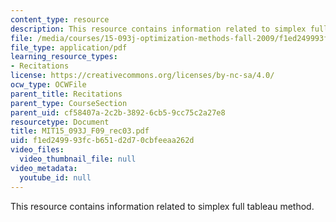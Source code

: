 ```yaml
---
content_type: resource
description: This resource contains information related to simplex full tableau method.
file: /media/courses/15-093j-optimization-methods-fall-2009/f1ed249993fcb651d2d70cbfeeaa262d_MIT15_093J_F09_rec03.pdf
file_type: application/pdf
learning_resource_types:
- Recitations
license: https://creativecommons.org/licenses/by-nc-sa/4.0/
ocw_type: OCWFile
parent_title: Recitations
parent_type: CourseSection
parent_uid: cf58407a-2c2b-3892-6cb5-9cc75c2a27e8
resourcetype: Document
title: MIT15_093J_F09_rec03.pdf
uid: f1ed2499-93fc-b651-d2d7-0cbfeeaa262d
video_files:
  video_thumbnail_file: null
video_metadata:
  youtube_id: null
---
```

This resource contains information related to simplex full tableau method.